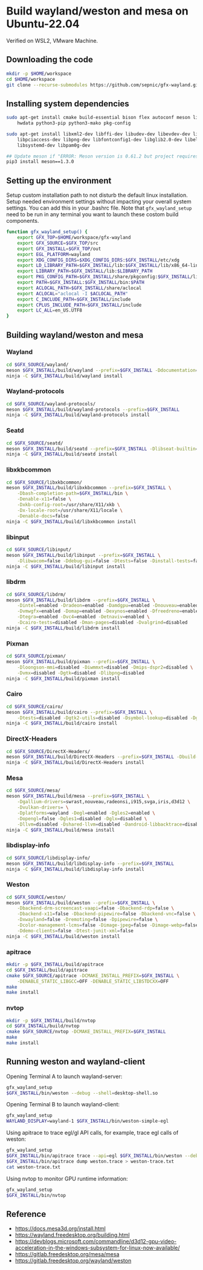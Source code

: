 # Build wayland/weston and mesa on Ubuntu-22.04

Verified on WSL2, VMware Machine.

## Downloading the code

``` bash
mkdir -p $HOME/workspace
cd $HOME/workspace
git clone --recurse-submodules https://github.com/sepnic/gfx-wayland.git
```

## Installing system dependencies

``` bash
sudo apt-get install cmake build-essential bison flex autoconf meson libncurses-dev \
    hwdata python3-pip python3-mako pkg-config

sudo apt-get install libxml2-dev libffi-dev libudev-dev libevdev-dev libmtdev-dev \
    libpciaccess-dev libpng-dev libfontconfig1-dev libglib2.0-dev libelf-dev \
    libsystemd-dev libpam0g-dev

## Update meson if "ERROR: Meson version is 0.61.2 but project requires >= 1.3.0"
pip3 install meson==1.3.0
```

## Setting up the environment

Setup custom installation path to not disturb the default linux installation.
Setup needed environment settings without impacting your overall system settings.
You can add this in your .bashrc file.
Note that `gfx_wayland_setup` need to be run in any terminal you want to launch these costom build components.

``` bash
function gfx_wayland_setup() {
    export GFX_TOP=$HOME/workspace/gfx-wayland
    export GFX_SOURCE=$GFX_TOP/src
    export GFX_INSTALL=$GFX_TOP/out
    export EGL_PLATFORM=wayland
    export XDG_CONFIG_DIRS=$XDG_CONFIG_DIRS:$GFX_INSTALL/etc/xdg
    export LD_LIBRARY_PATH=$GFX_INSTALL/lib:$GFX_INSTALL/lib/x86_64-linux-gnu:$GFX_INSTALL/lib/x86_64-linux-gnu/dri
    export LIBRARY_PATH=$GFX_INSTALL/lib:$LIBRARY_PATH
    export PKG_CONFIG_PATH=$GFX_INSTALL/share/pkgconfig:$GFX_INSTALL/lib/pkgconfig:$GFX_INSTALL/lib64/pkgconfig:$GFX_INSTALL/lib/x86_64-linux-gnu/pkgconfig
    export PATH=$GFX_INSTALL:$GFX_INSTALL/bin:$PATH
    export ACLOCAL_PATH=$GFX_INSTALL/share/aclocal
    export ACLOCAL="aclocal -I $ACLOCAL_PATH"
    export C_INCLUDE_PATH=$GFX_INSTALL/include
    export CPLUS_INCLUDE_PATH=$GFX_INSTALL/include
    export LC_ALL=en_US.UTF8
}
```

## Building wayland/weston and mesa

### Wayland

``` bash
cd $GFX_SOURCE/wayland/
meson $GFX_INSTALL/build/wayland --prefix=$GFX_INSTALL -Ddocumentation=false -Ddtd_validation=false
ninja -C $GFX_INSTALL/build/wayland install
```

### Wayland-protocols

``` bash
cd $GFX_SOURCE/wayland-protocols/
meson $GFX_INSTALL/build/wayland-protocols --prefix=$GFX_INSTALL
ninja -C $GFX_INSTALL/build/wayland-protocols install
```

### Seatd

``` bash
cd $GFX_SOURCE/seatd/
meson $GFX_INSTALL/build/seatd --prefix=$GFX_INSTALL -Dlibseat-builtin=enabled -Dman-pages=disabled
ninja -C $GFX_INSTALL/build/seatd install
```

### libxkbcommon

``` bash
cd $GFX_SOURCE/libxkbcommon/
meson $GFX_INSTALL/build/libxkbcommon --prefix=$GFX_INSTALL \
    -Dbash-completion-path=$GFX_INSTALL/bin \
    -Denable-x11=false \
    -Dxkb-config-root=/usr/share/X11/xkb \
    -Dx-locale-root=/usr/share/X11/locale \
    -Denable-docs=false
ninja -C $GFX_INSTALL/build/libxkbcommon install
```

### libinput

``` bash
cd $GFX_SOURCE/libinput/
meson $GFX_INSTALL/build/libinput --prefix=$GFX_INSTALL \
    -Dlibwacom=false -Ddebug-gui=false -Dtests=false -Dinstall-tests=false
ninja -C $GFX_INSTALL/build/libinput install
```

### libdrm

``` bash
cd $GFX_SOURCE/libdrm/
meson $GFX_INSTALL/build/libdrm --prefix=$GFX_INSTALL \
    -Dintel=enabled -Dradeon=enabled -Damdgpu=enabled -Dnouveau=enabled \
    -Dvmwgfx=enabled -Domap=enabled -Dexynos=enabled -Dfreedreno=enabled \
    -Dtegra=enabled -Dvc4=enabled -Detnaviv=enabled \
    -Dcairo-tests=disabled -Dman-pages=disabled -Dvalgrind=disabled
ninja -C $GFX_INSTALL/build/libdrm install
```

### Pixman

``` bash
cd $GFX_SOURCE/pixman/
meson $GFX_INSTALL/build/pixman --prefix=$GFX_INSTALL \
    -Dloongson-mmi=disabled -Diwmmxt=disabled -Dmips-dspr2=disabled \
    -Dvmx=disabled -Dgtk=disabled -Dlibpng=disabled
ninja -C $GFX_INSTALL/build/pixman install
```

### Cairo

``` bash
cd $GFX_SOURCE/cairo/
meson $GFX_INSTALL/build/cairo --prefix=$GFX_INSTALL \
    -Dtests=disabled -Dgtk2-utils=disabled -Dsymbol-lookup=disabled -Dgtk_doc=false
ninja -C $GFX_INSTALL/build/cairo install
```

### DirectX-Headers

``` bash
cd $GFX_SOURCE/DirectX-Headers/
meson $GFX_INSTALL/build/DirectX-Headers --prefix=$GFX_INSTALL -Dbuild-test=false
ninja -C $GFX_INSTALL/build/DirectX-Headers install
```

### Mesa

``` bash
cd $GFX_SOURCE/mesa/
meson $GFX_INSTALL/build/mesa --prefix=$GFX_INSTALL \
    -Dgallium-drivers=swrast,nouveau,radeonsi,i915,svga,iris,d3d12 \
    -Dvulkan-drivers= \
    -Dplatforms=wayland -Degl=enabled -Dgles2=enabled \
    -Dopengl=false -Dgles1=disabled -Dglx=disabled \
    -Dllvm=disabled -Dshared-llvm=disabled -Dandroid-libbacktrace=disabled
ninja -C $GFX_INSTALL/build/mesa install
```

### libdisplay-info

``` bash
cd $GFX_SOURCE/libdisplay-info/
meson $GFX_INSTALL/build/libdisplay-info --prefix=$GFX_INSTALL
ninja -C $GFX_INSTALL/build/libdisplay-info install
```

### Weston

``` bash
cd $GFX_SOURCE/weston/
meson $GFX_INSTALL/build/weston --prefix=$GFX_INSTALL \
    -Dbackend-drm-screencast-vaapi=false -Dbackend-rdp=false \
    -Dbackend-x11=false -Dbackend-pipewire=false -Dbackend-vnc=false \
    -Dxwayland=false -Dremoting=false -Dpipewire=false \
    -Dcolor-management-lcms=false -Dimage-jpeg=false -Dimage-webp=false \
    -Ddemo-clients=false -Dtest-junit-xml=false
ninja -C $GFX_INSTALL/build/weston install
```

### apitrace

``` bash
mkdir -p $GFX_INSTALL/build/apitrace
cd $GFX_INSTALL/build/apitrace
cmake $GFX_SOURCE/apitrace -DCMAKE_INSTALL_PREFIX=$GFX_INSTALL \
    -DENABLE_STATIC_LIBGCC=OFF -DENABLE_STATIC_LIBSTDCXX=OFF
make
make install
```

### nvtop

``` bash
mkdir -p $GFX_INSTALL/build/nvtop
cd $GFX_INSTALL/build/nvtop
cmake $GFX_SOURCE/nvtop -DCMAKE_INSTALL_PREFIX=$GFX_INSTALL
make
make install
```

## Running weston and wayland-client

Opening Terminal A to launch wayland-server:

``` bash
gfx_wayland_setup
$GFX_INSTALL/bin/weston --debug --shell=desktop-shell.so
```

Opening Terminal B to launch wayland-client:

``` bash
gfx_wayland_setup
WAYLAND_DISPLAY=wayland-1 $GFX_INSTALL/bin/weston-simple-egl
```

Using apitrace to trace egl/gl API calls, for example, trace egl calls of weston:

``` bash
gfx_wayland_setup
$GFX_INSTALL/bin/apitrace trace --api=egl $GFX_INSTALL/bin/weston --debug --shell=desktop-shell.so
$GFX_INSTALL/bin/apitrace dump weston.trace > weston-trace.txt
cat weston-trace.txt
```

Using nvtop to monitor GPU runtime information:

``` bash
gfx_wayland_setup
$GFX_INSTALL/bin/nvtop
```

## Reference

- https://docs.mesa3d.org/install.html
- https://wayland.freedesktop.org/building.html
- https://devblogs.microsoft.com/commandline/d3d12-gpu-video-acceleration-in-the-windows-subsystem-for-linux-now-available/
- https://gitlab.freedesktop.org/mesa/mesa
- https://gitlab.freedesktop.org/wayland/weston
